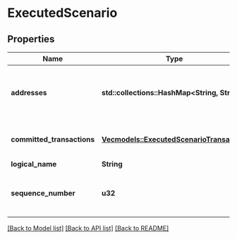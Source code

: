 # ExecutedScenario

## Properties

Name | Type | Description | Notes
------------ | ------------- | ------------- | -------------
**addresses** | **std::collections::HashMap<String, String>** | Well-named addresses touched/created by the Scenario, keyed by their name.  | 
**committed_transactions** | [**Vec<models::ExecutedScenarioTransaction>**](ExecutedScenarioTransaction.md) | Transactions successfully committed by the Scenario. | 
**logical_name** | **String** |  | 
**sequence_number** | **u32** | An index of the Scenario (reflecting its execution order). | 

[[Back to Model list]](../README.md#documentation-for-models) [[Back to API list]](../README.md#documentation-for-api-endpoints) [[Back to README]](../README.md)


